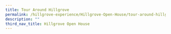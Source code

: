 ```yaml
---
title: Tour Around Hillgrove
permalink: /hillgrove-experience/Hillgrove-Open-House/tour-around-hillgrove/
description: ""
third_nav_title: Hillgrove Open House
---
```

